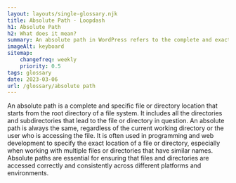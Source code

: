```yaml
--- 
layout: layouts/single-glossary.njk
title: Absolute Path - Loopdash
h1: Absolute Path
h2: What does it mean?
summary: An absolute path in WordPress refers to the complete and exact location of a file or directory on the server, starting from the root directory.
imageAlt: keyboard
sitemap:
	changefreq: weekly
	priority: 0.5
tags: glossary
date: 2023-03-06
url: /glossary/absolute path
---
```


An absolute path is a complete and specific file or directory location that starts from the root directory of a file system. It includes all the directories and subdirectories that lead to the file or directory in question. An absolute path is always the same, regardless of the current working directory or the user who is accessing the file. It is often used in programming and web development to specify the exact location of a file or directory, especially when working with multiple files or directories that have similar names. Absolute paths are essential for ensuring that files and directories are accessed correctly and consistently across different platforms and environments.